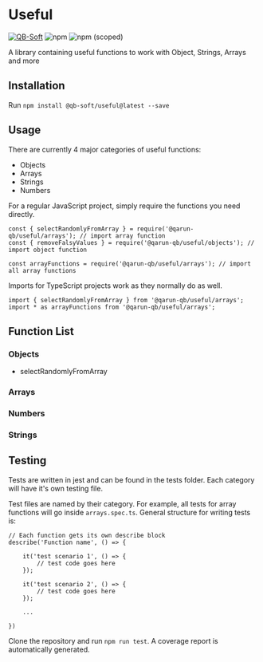 # Useful

[![QB-Soft](https://circleci.com/gh/QB-Soft/useful.svg?style=shield)](https://app.circleci.com/pipelines/github/QB-Soft/useful?branch=main) ![npm](https://img.shields.io/npm/dm/@qb-soft/useful) ![npm (scoped)](https://img.shields.io/npm/v/@qb-soft/useful)
<!-- ![NPM](https://img.shields.io/npm/l/@qarun-qb/useful) -->

A library containing useful functions to work with Object, Strings, Arrays and more

## Installation 

Run `npm install @qb-soft/useful@latest --save`

## Usage

There are currently 4 major categories of useful functions:

- Objects
- Arrays
- Strings
- Numbers

For a regular JavaScript project, simply require the functions you need directly.

```
const { selectRandomlyFromArray } = require('@qarun-qb/useful/arrays'); // import array function
const { removeFalsyValues } = require('@qarun-qb/useful/objects'); // import object function

const arrayFunctions = require('@qarun-qb/useful/arrays'); // import all array functions
```

Imports for TypeScript projects work as they normally do as well.

```
import { selectRandomlyFromArray } from '@qarun-qb/useful/arrays'; 
import * as arrayFunctions from '@qarun-qb/useful/arrays';
```

## Function List

### Objects

- selectRandomlyFromArray

### Arrays 

### Numbers

### Strings

## Testing

Tests are written in jest and can be found in the tests folder. Each category will have it's own testing file. 

Test files are named by their category. For example, all tests for array functions will go inside `arrays.spec.ts`. General structure for writing tests is: 

```
// Each function gets its own describe block
describe('Function name', () => {

    it('test scenario 1', () => {
        // test code goes here
    });

    it('test scenario 2', () => {
        // test code goes here
    });

    ...

})

```

Clone the repository and run `npm run test`. A coverage report is automatically generated.